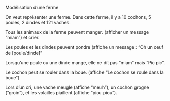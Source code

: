 

Modélisation d’une ferme

On veut représenter une ferme. Dans cette ferme, il y a 10 cochons, 5 poules, 2 dindes et 121 vaches.

Tous les animaux de la ferme peuvent manger. (afficher un message “miam”) et crier.

Les poules et les dindes peuvent pondre (affiche un message : “Oh un oeuf de [poule/dinde]”

Lorsqu’une poule ou une dinde mange, elle ne dit pas “miam” mais “Pic pic”.

Le cochon peut se rouler dans la boue. (affiche “Le cochon se roule dans la boue”)

Lors d’un cri, une vache meugle (affiche “meuh”), un cochon grogne (“groin”), et les volailles piaillent (affiche “piou piou”).
